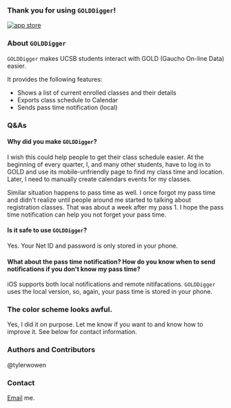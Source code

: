 ### Thank you for using `GOLDDigger`!

[![app store](https://linkmaker.itunes.apple.com/images/badges/en-us/badge_appstore-lrg.svg)](https://geo.itunes.apple.com/us/app/golddigger-ucsb-unofficial/id1079735447?mt=8)

### About `GOLDDigger`
`GOLDDigger` makes UCSB students interact with GOLD (Gaucho On-line Data) easier.

It provides the following features:
* Shows a list of current enrolled classes and their details
* Exports class schedule to Calendar
* Sends pass time notification (local)

### Q&As
#### Why did you make `GOLDDigger`?
I wish this could help people to get their class schedule easier. At the beginning of every quarter, I, and many other students, have to log in to GOLD and use its mobile-unfriendly page to find my class time and location. Later, I need to manually create calendars events for my classes.

Similar situation happens to pass time as well. I once forgot my pass time and didn't realize until people around me started to talking about registration classes. That was about a week after my pass 1. I hope the pass time notification can help you not forget your pass time.

#### Is it safe to use `GOLDDigger`?
Yes. Your Net ID and password is only stored in your phone.

#### What about the pass time notification? How do you know when to send notifications if you don't know my pass time?
iOS supports both local notifications and remote nitifacations. `GOLDDigger` uses the local version, so, again, your pass time is stored in your phone.

### The color scheme looks awful.
Yes, I did it on purpose. Let me know if you want to and know how to improve it. See below for contact information.

### Authors and Contributors
@tylerwowen

### Contact
[Email](mailto:ouyang@cs.ucsb.edu) me.
